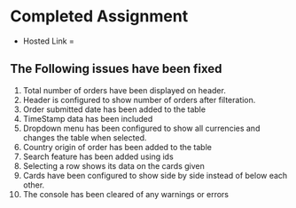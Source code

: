 # Completed Assignment

- Hosted Link = 

## The Following issues have been fixed

1.  Total number of orders have been displayed on header.
2.  Header is configured to show number of orders after filteration.
3.  Order submitted date has been added to the table
4.  TimeStamp data has been included
5.  Dropdown menu has been configured to show all currencies and changes the table when selected.
6.  Country origin of order has been added to the table
7.  Search feature has been added using ids
8.  Selecting a row shows its data on the cards given
9.  Cards have been configured to show side by side instead of below each other.
10. The console has been cleared of any warnings or errors
